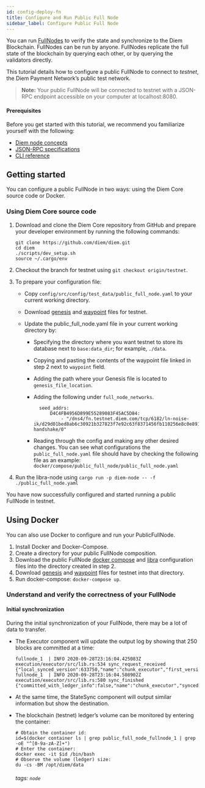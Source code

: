 ```yaml
---
id: config-deploy-fn
title: Configure and Run Public Full Node
sidebar_label: Configure Public Full Node
---
```


You can run [FullNodes](/core/nodes.md#fullnodes) to verify the state and synchronize to the Diem Blockchain. FullNodes can be run by anyone. FullNodes replicate the full state of the blockchain by querying each other, or by querying the validators directly.

This tutorial details how to configure a public FullNode to connect to *testnet*, the Diem Payment Network’s public test network.

>
> **Note:** Your public FullNode will be connected to testnet with a JSON-RPC endpoint accessible on your computer at localhost:8080.
>

#### Prerequisites
Before you get started with this tutorial, we recommend you familiarize yourself with the following:
* [Diem node concepts](/core/nodes.md)
* [JSON-RPC specifications](https://github.com/diem/diem/blob/master/json-rpc/json-rpc-spec.md)
* [CLI reference](/core/diem-cli.md)


## Getting started
You can configure a public FullNode in two ways: using the Diem Core source code or Docker.

### Using Diem Core source code
1. Download and clone the Diem Core repository from GitHub and prepare your developer environment by running the following commands:
     ```
     git clone https://github.com/diem/diem.git
     cd diem
     ./scripts/dev_setup.sh
     source ~/.cargo/env
     ```

2. Checkout the branch for testnet using `git checkout origin/testnet`.

3. To prepare your configuration file:

     * Copy `config/src/config/test_data/public_full_node.yaml` to your current working directory.

     * Download [genesis](https://testnet.libra.org/genesis.blob) and [waypoint](https://testnet.libra.org/waypoint.txt) files for testnet.

     * Update the public_full_node.yaml file in your current working directory by:

       * Specifying the directory where you want testnet to store its database next to `base:data_dir`; for example, `./data`.

       * Copying and pasting the contents of the waypoint file linked in step 2 next to `waypoint` field.

       * Adding the path where your Genesis file is located to `genesis_file_location`.

       * Adding the following under `full_node_networks`.

          ```
          	seed_addrs:
                D4C4FB4956D899E55289083F45AC5D84:
                    - "/dns4/fn.testnet.diem.com/tcp/6182/ln-noise-ik/d29d01bed8ab6c30921b327823f7e92c63f8371456fb110256e8c0e8911f4938/ln-handshake/0"
          ```

       * Reading through the config and making any other desired changes. You can see what configurations the `public_full_node.yaml` file should have by checking the following file as an example: `docker/compose/public_full_node/public_full_node.yaml`
4. Run the libra-node using `cargo run -p diem-node -- -f ./public_full_node.yaml`



You have now successfully configured and started running a public FullNode in testnet.

## Using Docker

You can also use Docker to configure and run your PublicFullNode.

1. Install Docker and Docker-Compose.
2. Create a directory for your public FullNode composition.
3. Download the public FullNode [docker compose](https://github.com/libra/libra/tree/master/docker/compose/public_full_node/docker-compose.yaml) and [libra](https://github.com/libra/libra/tree/master/docker/compose/public_full_node/public_full_node.yaml) configuration files into the directory created in step 2.
4. Download [genesis](https://testnet.libra.org/genesis.blob) and [waypoint](https://testnet.libra.org/waypoint.txt) files for testnet into that directory.
5. Run docker-compose: `docker-compose up`.


### Understand and verify the correctness of your FullNode

#### Initial synchronization
During the initial synchronization of your FullNode, there may be a lot of data to transfer.

* The Executor component will update the output log by showing that 250 blocks are committed at a time:

  ```
  fullnode_1  | INFO 2020-09-28T23:16:04.425083Z execution/executor/src/lib.rs:534 sync_request_received {"local_synced_version":633750,"name":"chunk_executor","first_version_in_request":633751,"num_txns_in_request":250}
  fullnode_1  | INFO 2020-09-28T23:16:04.508902Z execution/executor/src/lib.rs:580 sync_finished {"committed_with_ledger_info":false,"name":"chunk_executor","synced_to_version":634000}
  ```

* At the same time, the StateSync component will output similar information but show the destination.

* The blockchain (testnet) ledger’s volume can be monitored by entering the container:

  ```
  # Obtain the container id:
  id=$(docker container ls | grep public_full_node_fullnode_1 | grep -oE "^[0-9a-zA-Z]+")
  # Enter the container:
  docker exec -it $id /bin/bash
  # Observe the volume (ledger) size:
  du -cs -BM /opt/diem/data
  ```


  ###### tags: `node`
